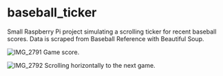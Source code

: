 # baseball_ticker
Small Raspberry Pi project simulating a scrolling ticker for recent baseball scores. Data is scraped from Baseball Reference with Beautiful Soup. 


![IMG_2791](https://user-images.githubusercontent.com/105980062/236580063-4999bfa0-254b-4254-b7a4-45128917c6b5.jpeg)
Game score.

![IMG_2792](https://user-images.githubusercontent.com/105980062/236580778-2d48137f-8f52-4396-8d58-ca8bc6e6d117.jpeg)
Scrolling horizontally to the next game.
